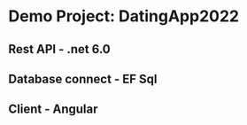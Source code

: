 # Demo Project: DatingApp2022
## Rest API - .net 6.0
## Database connect - EF Sql
## Client - Angular 